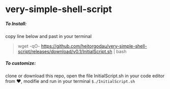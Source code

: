 # very-simple-shell-script
##### To Install:
copy line below and past in your terminal
> wget -qO- https://github.com/heitorgodau/very-simple-shell-script/releases/download/v0.1/InitialScript.sh | bash

##### To customize: 
clone or download this repo, open the file InitialScript.sh in your code editor from :heart:, modifie and run in your terminal `$./InitialScript.sh`
